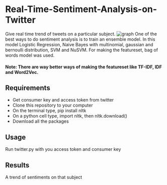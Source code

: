 # Real-Time-Sentiment-Analysis-on-Twitter
Give real time trend of tweets on a particular subject.
![graph](https://www.kdnuggets.com/images/sentiment-fig-1-689.jpg)
One of the best ways to do sentiment analysis is to train an ensemble model. In this model Logistic Regression, Naive Bayes with multinomial, gaussian and bernoulli distribution, SVM and NuSVM.
For making the featureset, bag of words model was used.
#### Note: There are way better ways of making the featureset like TF-IDF, IDF and Word2Vec.
## Requirements
* Get consumer key and access token from twitter
* Clone this repository to your computer
* On the terminal type, pip install nltk
* On a python cell type, import nltk, then nltk.download()
* Download all the packages
## Usage
Run twitter.py with you access token and consumer key
## Results
A trend of sentiments on that subject

